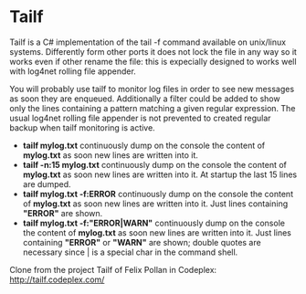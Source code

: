 # Tailf

Tailf is a C# implementation of the tail -f command available on unix/linux systems. Differently form other ports it does not lock the file in any way so it works even if other rename the file: this is expecially designed to works well with log4net rolling file appender.

You will probably use tailf to monitor log files in order to see new messages as soon they are enqueued. Additionally a filter could be added to show only the lines containing a pattern matching a given regular expression. The usual log4net rolling file appender is not prevented to created regular backup when tailf monitoring is active.


* **tailf mylog.txt** continuously dump on the console the content of **mylog.txt** as soon new lines are written into it. 
* **tailf -n:15 mylog.txt** continuously dump on the console the content of  **mylog.txt** as soon new lines are written into it. At startup the last 15 lines are dumped. 
* **tailf mylog.txt -f:ERROR** continuously dump on the console the content of **mylog.txt** as soon new lines are written into it. Just lines containing  **"ERROR"** are shown. 
* **tailf mylog.txt -f:"ERROR|WARN"** continuously dump on the console the content of **mylog.txt** as soon new lines are written into it. Just lines containing  **"ERROR"** or **"WARN"** are shown; double quotes are necessary since | is a special char in the command shell.


Clone from the project Tailf of Felix Pollan in Codeplex:
http://tailf.codeplex.com/
